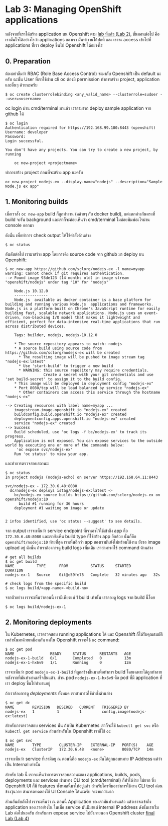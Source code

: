 # Lab 3: Managing OpenShift applications

หลังจากที่เราได้สร้าง application บน Openshift ตาม [lab ที่แล้ว (Lab 2)](../Lab2/README-th.md), ขั้นตอนต่อไป คือ เรามั่นใจได้อย่างไรว่า applications ของเรา มันทำงานได้ปกติ และ เราจะ access เข้าไปที่ applications ที่เรา deploy ขึ้นไป Openshift ได้อย่างไร

## 0. Preparation

ต้องอย่าลืมว่า RBAC (Role Base Access Control) จะมากับ Openshift เป็น default นะครับ ฉะนั้น User ที่เราใช้ผ่าน cli oc ต้องมี permission ทำการสร้าง project, application และอื่นๆ ด้วยนะครับ

```
$ oc create clusterrolebinding <any_valid_name> --clusterrole=sudoer --user=<username>
```

oc login ผ่าน cmd/terminal มาแล้ว เราสามารถ deploy sample application จาก github ได้

```
$ oc login
Authentication required for https://192.168.99.100:8443 (openshift)
Username: developer
Password:
Login successful.

You don't have any projects. You can try to create a new project, by running

    oc new-project <projectname>
```

ทำการสร้าง project ก่อนที่จะสร้าง app นะครับ

```
oc new-project nodejs-ex --display-name="nodejs" --description="Sample Node.js ex app"
```

## 1. Monitoring builds

เมื่อเราสั่ง `oc new-app` build ก็ถูกทำงาน (คล้ายๆ กับ docker build), แต่แตกต่างกันตรงที่ build จะรัน background และเราก็จะค่อยเห็นว่า cmd/terminal ไมค่อยพิมพ์อะไรผ่าน console ออกมา

ดังนั้น เพื่อทำการ check output ให้ใช้คำสั่งด้านล่าง

```console
$ oc status
```

อันดับต่อไป เรามาสร้าง app โดยการดึง source code จาก github มา deploy บน Openshift:

```
$ oc new-app https://github.com/sclorg/nodejs-ex -l name=myapp
warning: Cannot check if git requires authentication.
--> Found image 93de123 (14 months old) in image stream "openshift/nodejs" under tag "10" for "nodejs"

    Node.js 10.12.0
    ---------------
    Node.js  available as docker container is a base platform for building and running various Node.js  applications and frameworks. Node.js is a platform built on Chrome's JavaScript runtime for easily building fast, scalable network applications. Node.js uses an event-driven, non-blocking I/O model that makes it lightweight and efficient, perfect for data-intensive real-time applications that run across distributed devices.

    Tags: builder, nodejs, nodejs-10.12.0

    * The source repository appears to match: nodejs
    * A source build using source code from https://github.com/sclorg/nodejs-ex will be created
      * The resulting image will be pushed to image stream tag "nodejs-ex:latest"
      * Use 'start-build' to trigger a new build
      * WARNING: this source repository may require credentials.
                 Create a secret with your git credentials and use 'set build-secret' to assign it to the build config.
    * This image will be deployed in deployment config "nodejs-ex"
    * Port 8080/tcp will be load balanced by service "nodejs-ex"
      * Other containers can access this service through the hostname "nodejs-ex"

--> Creating resources with label name=myapp ...
    imagestream.image.openshift.io "nodejs-ex" created
    buildconfig.build.openshift.io "nodejs-ex" created
    deploymentconfig.apps.openshift.io "nodejs-ex" created
    service "nodejs-ex" created
--> Success
    Build scheduled, use 'oc logs -f bc/nodejs-ex' to track its progress.
    Application is not exposed. You can expose services to the outside world by executing one or more of the commands below:
     'oc expose svc/nodejs-ex'
    Run 'oc status' to view your app.
```

และทำการตรวจสอบสถานะ:

```console
$ oc status
In project nodejs (nodejs-echo) on server https://192.168.64.11:8443

svc/nodejs-ex - 172.30.6.48:8080
  dc/nodejs-ex deploys istag/nodejs-ex:latest <-
    bc/nodejs-ex source builds https://github.com/sclorg/nodejs-ex on openshift/nodejs:10
      build #1 running for 36 hours
    deployment #1 waiting on image or update


2 infos identified, use 'oc status --suggest' to see details.
```

จาก output เราจะเห็นว่า service endpoint ที่เราเอาไว้ใช้เข้าถึง app คือ `172.30.6.48:8080` และเรายังเห็น build type ที่ใช้สร้าง app อีกด้วย นั่นก็คือ  `openshift/nodejs:10` ท้ายที่สุด เราเห็นอีกว่า app ของเรามันยังไม่พร้อมใช้งาน ยังรอ image upload อยู่ ดังนั้น ถ้าเราต้องการดู build logs เพิ่มเติม เราสามารถใช้ command ด้านล่าง

```
# get all builds
$ oc get build
NAME          TYPE      FROM          STATUS     STARTED          DURATION
nodejs-ex-1   Source    Git@e59fe75   Complete   32 minutes ago   32s

# check logs from the specific build
$ oc logs build/<app-name>-<build-no>
```

จากตัวอย่าง เราจะเห็นว่าตอนนี้ เรามีเพียงแค่ 1 build เท่านั้น เราลองดู logs จาก build นี้โดย
```
$ oc logs build/nodejs-ex-1
```

## 2. Monitoring deployments

ใน Kubernetes, เราตรวจสอบ running applications ได้ และ Openshift ก็ได้รับคุณสมบัติเหล่านั้นมาด้วยเหมือนกัน แต่ใน Openshift เราจะใช้ `oc` command:

```console
$ oc get pod
NAME                READY     STATUS      RESTARTS   AGE
nodejs-ex-1-build   0/1       Completed   0          13m
nodejs-ex-1-hx6v9   1/1       Running     0          12m
```

เราจะเห็นว่า pod `nodejs-ex-1-build` ที่ถูกสร้างขึ้นมาเพื่อทำการ build โดยเฉพาะได้ถูกทำลาย หลังจากที่มันทำงานเสร็จสิ้นแล้ว. ส่วน pod `nodejs-ex-1-hx6v9` คือ pod ที่มี application ที่เรา deploy ขึ้นไปทำงานอยู่

ถ้าเราต้องการดู _deployments_ ทั้งหมด เราสามารถใช้คำสั่งด้านล่าง

```console
$ oc get dc
NAME        REVISION   DESIRED   CURRENT   TRIGGERED BY
nodejs-ex   1          1         1         config,image(nodejs-ex:latest)
```

สำหรับการตรวจสอบ services นั้น ถ้าเป้น Kubernetes เราก็จะใช้ `kubectl get svc` หรือ `kubectl get service` ส่วนสำหรับใน Openshift เราก็ใช้  `oc` 

```console
$ oc get svc
NAME        TYPE        CLUSTER-IP    EXTERNAL-IP   PORT(S)    AGE
nodejs-ex   ClusterIP   172.30.6.48   <none>        8080/TCP   14m
```

เราจะเห็นว่า service ที่เรามีอยู ณ ตอนนี้คือ `nodejs-ex` มันได้ถูกมอบหมาย IP Address แต่ว่าเป็น Internal เท่านั้น

สำหรับ lab นี้ เราจะเห็นว่าการตรวจสอบสถานะของ applications, builds, pods, deployments และ services ผ่านทาง CLI tool (cmd/terminal) ก็ทำได้ง่าย ไม่ยาก ซึ่ง Openshift UI ก็มี features ทั้งหมดนี้มาให้อยู่แล้ว สำหรับใครที่มองว่าการใช้งาน CLI tool ค่อนข้างวุ่นวาย สามารถทดลองใช้ UI Console ได้นะครับ จะง่ายกว่ามาก 

ส่วนอันดับถัดไป เราจะเห็นว่า ณ ตอนนี้ Application ของเรามันทำงานแล้ว แล้วเราจะเข้าถึง application ของเราอย่างไน ในเมื่อ service มันมีมาแต่ internal IP address ดังนั้นเราเริ่ม Lab ต่อไปนะครับ สำหรับการ expose service ไปยังภายนอก Openshift cluster [final Lab (Lab 4)](../Lab4/README-th.md)
